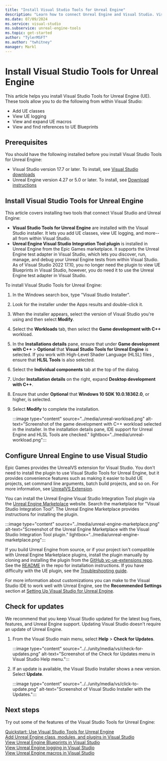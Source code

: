```yaml
---
title: "Install Visual Studio Tools for Unreal Engine"
description: "Learn how to connect Unreal Engine and Visual Studio. Visual Studio Tools for Unreal Engine offers support for writing and debugging C++ Unreal Engine games."
ms.date: 07/09/2024
ms.service: visual-studio
ms.subservice: unreal-engine-tools
ms.topic: get-started
author: "TylerMSFT"
ms.author: "twhitney"
manager: Markl
---
```


# Install Visual Studio Tools for Unreal Engine

This article helps you install Visual Studio Tools for Unreal Engine (UE). These tools allow you to do the following from within Visual Studio:
- Add UE classes
- View UE logging
- View and expand UE macros
- View and find references to UE Blueprints

## Prerequisites

You should have the following installed before you install Visual Studio Tools for Unreal Engine:

- Visual Studio version 17.7 or later. To install, see [Visual Studio downloads](https://visualstudio.microsoft.com/downloads/?cid=learn-onpage-download-cta)
- Unreal Engine version 4.27 or 5.0 or later. To install, see [Download instructions](https://www.unrealengine.com/download)

## Install Visual Studio Tools for Unreal Engine

This article covers installing two tools that connect Visual Studio and Unreal Engine:

- **Visual Studio Tools for Unreal Engine** are installed with the Visual Studio installer. It lets you add UE classes, view UE logging, and more--all from within Visual Studio.
- **Unreal Engine Visual Studio Integration Tool plugin** is installed in Unreal Engine from the Epic Games marketplace. It supports the Unreal Engine test adapter in Visual Studio, which lets you discover, run, manage, and debug your Unreal Engine tests from within Visual Studio. As of Visual Studio 2022 17.10, you no longer need the plugin to view UE Blueprints in Visual Studio, however, you do need it to use the Unreal Engine test adapter in Visual Studio.

To install Visual Studio Tools for Unreal Engine:

1. In the Windows search box, type "Visual Studio Installer".
1. Look for the installer under the Apps results and double-click it.
1. When the installer appears, select the version of Visual Studio you're using and then select **Modify**.
1. Select the **Workloads** tab, then select the **Game development with C++** workload.
1. In the **Installations details** pane, ensure that under **Game development with C++** > **Optional** that **Visual Studio Tools for Unreal Engine** is selected. If you work with High-Level Shader Language (HLSL) files , ensure that **HLSL Tools** is also selected.
1. Select the **Individual components** tab at the top of the dialog.
1. Under **Installation details** on the right, expand **Desktop development with C++**.
1. Ensure that under **Optional** that **Windows 10 SDK 10.0.18362.0**, or higher, is selected.
1. Select **Modify** to complete the installation.

   :::image type="content" source="../media/unreal-workload.png" alt-text="Screenshot of the game development with C++ workload selected in the installer. In the installation details pane, IDE support for Unreal Engine and HLSL Tools are checked." lightbox="../media/unreal-workload.png":::

## Configure Unreal Engine to use Visual Studio

Epic Games provides the UnrealVS extension for Visual Studio. You don't need to install the plugin to use Visual Studio Tools for Unreal Engine, but it provides convenience features such as making it easier to build UE projects, set command line arguments, batch build projects, and so on. For more information, see [UnrealVS Extension](https://docs.unrealengine.com/using-the-unrealvs-extension-for-unreal-engine-cplusplus-projects/).

You can install the Unreal Engine Visual Studio Integration Tool plugin via the [Unreal Engine Marketplace](https://aka.ms/vsituemarketplace) website. Search the marketplace for "Visual Studio Integration Tool". The Unreal Engine Marketplace provides instructions for installing the plugin.

   :::image type="content" source="../media/unreal-engine-marketplace.png" alt-text="Screenshot of the Unreal Engine Marketplace with the Visual Studio Integration Tool plugin." lightbox="../media/unreal-engine-marketplace.png":::

If you build Unreal Engine from source, or if your project isn't compatible with Unreal Engine Marketplace plugins, install the plugin manually by cloning and installing the plugin from the [GitHub vc-ue-extensions repo](https://aka.ms/vc-ue-extensions). See the [README](https://github.com/microsoft/vc-ue-extensions#unreal-engine-plugin-for-visual-studio) in the repo for installation instructions. If you have difficulty with the UE plugin, see the [Troubleshooting guide](https://github.com/microsoft/vc-ue-extensions/blob/main/Docs/Troubleshooting.md).

For more information about customizations you can make to the Visual Studio IDE to work well with Unreal Engine, see the **Recommended Settings** section at [Setting Up Visual Studio for Unreal Engine](https://docs.unrealengine.com/en-US/setting-up-visual-studio-development-environment-for-cplusplus-projects-in-unreal-engine/).

## Check for updates

We recommend that you keep Visual Studio updated for the latest bug fixes, features, and Unreal Engine support. Updating Visual Studio doesn't require an update of Unreal Engine.

1. From the Visual Studio main menu, select **Help** > **Check for Updates**.

   :::image type="content" source="../../unity/media/vs/check-for-updates.png" alt-text="Screenshot of the Check for Updates menu in Visual Studio Help menu.":::

1. If an update is available, the Visual Studio Installer shows a new version. Select **Update**.

   :::image type="content" source="../../unity/media/vs/click-to-update.png" alt-text="Screenshot of Visual Studio Installer with the Updates.":::

## Next steps

Try out some of the features of the Visual Studio Tools for Unreal Engine:

[Quickstart: Use Visual Studio Tools for Unreal Engine](vs-tools-unreal-quickstart.md)\
[Add Unreal Engine class, modules, and plugins in Visual Studio](vs-tools-unreal-add-class-module-plugin.md)\
[View Unreal Engine Blueprints in Visual Studio](vs-tools-unreal-view-blueprints.md)\
[View Unreal Engine logging in Visual Studio](vs-tools-unreal-logging.md)\
[View Unreal Engine macros in Visual Studio](vs-tools-unreal-view-macros.md)
